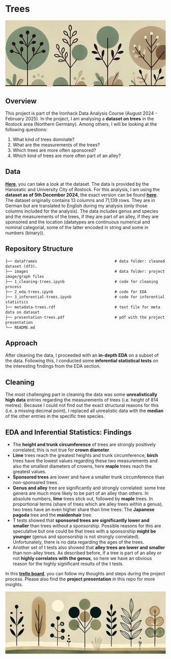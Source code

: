 # Trees
![Trees](images/trees-long-1.jpg)

## Overview
This project is part of the Ironhack Data Analysis Course (August 2024 - February 2025). In the project, I am analysing a **dataset on trees** in the Rostock area (Northern Germany). Among others, I will be looking at the following questions:
1. What kind of trees dominate?
2. What are the measurements of the trees?
3. Which trees are more often sponsored?
4. Which kind of trees are more often part of an alley?


## Data 
[**Here**](https://www.govdata.de/suche/daten/baume), you can take a look at the dataset. The data is provided by the Hanseatic and University City of Rostock. For this analysis, I am using the **dataset as of 5th December 2024**, the exact version can be found [**here**]("https://geo.sv.rostock.de/download/opendata/baeume/baeume.csv").
The dataset originally contains 13 columns and 71,139 rows. They are in German but are translated to English during my analysis (only those columns included for the analysis).
The data includes genus and species and the measurements of the trees, if they are part of an alley, if they are sponsored and the location (datatypes are continuous numerical and nominal categorial, some of the latter encoded in string and some in numbers (binary)).

## Repository Structure
    
    ├── dataframes                                  # data folder: cleaned dataset (df3).
    ├── images                                      # data folder: project image/graph files
    ├── 1_cleaning-trees.ipynb                      # code for cleaning process
    ├── 2_eda-trees.ipynb                           # code for EDA
    ├── 3_inferential-trees.ipynb                   # code for inferential statistics
    ├── metadata-trees.rdf                          # text file for meta data on dataset
    ├── presentation-trees.pdf                      # pdf with the project presentation
    └── README.md

## Approach
After cleaning the data, I proceeded with an **in-depth EDA** on a subset of the data. Following this, I conducted some **inferential statistical tests** on the interesting findings from the EDA section.

## Cleaning
The most challenging part in cleaning the data was some **unrealistically high data** entries regarding the measurements of trees (i.e. height of 814 metres). Because I could not find out the exact structural reasons for this (i.e. a missing decimal point), I replaced all unrealistic data with the **median** of the other entries in the specific tree species.

## EDA and Inferential Statistics: Findings
- The **height and trunk circumference** of trees are strongly positively correlated, this is not true for **crown diameter**.
- **Lime** trees reach the greatest heights and trunk circumference, **birch** trees have the lowest values regarding these two measurements and also the smallest diameters of crowns, here **maple** trees reach the greatest values.
- **Sponsored trees** are lower and have a smaller trunk circumference than non-sponsored trees.
- **Genus and alley** tree are significantly and strongly correlated: some tree genera are much more likely to be part of an alley than others. In absolute numbers, **lime** trees stick out, followed by **maple** trees. In proportional terms (share of trees which are alley trees within a genus), two trees have an even higher share than lime trees: The **Japanese pagoda** tree and the **maidenhair** tree.
- T tests showed that **sponsored trees are significantly lower and smaller** than trees without a sponsorship. Possible reasons for this are speculative but one could be that trees with a sponsorship **might be younger** (genus and sponsorship is not strongly correlated). Unfortunately, there is no data regarding the ages of the trees.
- Another set of t tests also showed that **alley trees are lower and smaller** than non-alley trees. As described before, if a tree is part of an alley or not **highly correlates with the genus**, so here we have an obvious reason for the highly significant results of the t tests.

In this [**trello board**](https://trello.com/invite/b/6751f9c08e8b980a0c723f23/ATTI1fa1a82074a3f6d8103801d41fe61d18E90ADF4D/trees), you can follow my thoughts and steps during the project process.
Please also find the **project presentation** in this repo for more insights.

![Trees](images/trees-long-3.jpg)